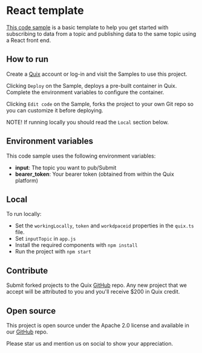 # React template

[This code sample](https://github.com/quixio/quix-samples/tree/main/nodejs/basic-react-template) is a basic template to help you get started with subscribing to data from a topic and publishing data to the same topic using a React front end.

## How to run

Create a [Quix](https://portal.platform.quix.io/signup?xlink=github) account or log-in and visit the Samples to use this project.

Clicking `Deploy` on the Sample, deploys a pre-built container in Quix. Complete the environment variables to configure the container.

Clicking `Edit code` on the Sample, forks the project to your own Git repo so you can customize it before deploying.

NOTE! If running locally you should read the `Local` section below.

## Environment variables

This code sample uses the following environment variables:

- **input**: The topic you want to pub/Submit
- **bearer_token**: Your bearer token (obtained from within the Quix platform)

## Local

To run locally:

 - Set the `workingLocally`, `token` and `workdpaceid` properties in the `quix.ts` file.
 - Set `inputTopic` in `app.js`
 - Install the required components with `npm install`
 - Run the project with `npm start`

## Contribute

Submit forked projects to the Quix [GitHub](https://github.com/quixio/quix-samples) repo. Any new project that we accept will be attributed to you and you'll receive $200 in Quix credit.

## Open source

This project is open source under the Apache 2.0 license and available in our [GitHub](https://github.com/quixio/quix-samples) repo.

Please star us and mention us on social to show your appreciation.